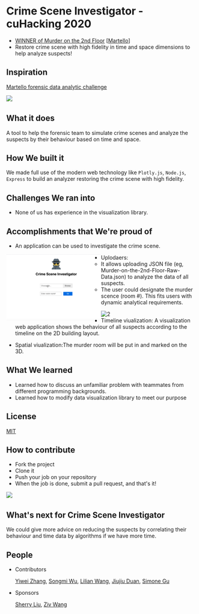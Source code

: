 # Crime Scene Investigator - cuHacking 2020
* [WINNER of Murder on the 2nd Floor](https://devpost.com/software/murder-on-2nd-floor-web-forensic-analyzer)  [[Martello](https://martellotech.com/)]
* Restore crime scene with high fidelity in time and space dimensions to help analyze suspects!

## Inspiration
[Martello forensic data analytic challenge](https://martellotech.com/cuhacking/)

![](https://github.com/zywkloo/CSI-MurderOnThe2ndFloor/blob/master/backup/MurderOnThe2ndFloor_%20cuHackingChallenge_Martello.png?raw=true)

## What it does
A tool to help the forensic team to simulate crime scenes and analyze the suspects by their behaviour based on time and space.

## How We built it
We made full use of the modern web technology like `Plotly.js`, `Node.js`, `Express` to build an analyzer restoring the crime scene with high fidelity.

## Challenges We ran into
* None of us has experience in the visualization library.

## Accomplishments that We're proud of

* An application can be used to investigate the crime scene.

<img src="https://github.com/zywkloo/CSI-MurderOnThe2ndFloor/raw/master/backup/FileUploader.gif" width = "50%"  alt="2" align=left />

* Uplodaers: 
  * It allows uploading JSON file (eg, Murder-on-the-2nd-Floor-Raw-Data.json) to analyze the data of all suspects. 
  * The user could designate the murder scence (room #).
This fits users with dynamic analytical requirements.

<img src="https://github.com/zywkloo/CSI-MurderOnThe2ndFloor/raw/master/backup/CrimeScene.gif" width = "50%"  alt="2" align=right />

* Timeline viualization: A visualization web application shows the behaviour of all suspects according to the timeline on the 2D building layout.

* Spatial viualization:The murder room will be put in and marked on the 3D.



## What We learned
- Learned how to discuss an unfamiliar problem with teammates from different programming backgrounds.
- Learned how to modify data visualization library to meet our purpose

## License

[MIT](https://github.com/zywkloo/CSI-MurderOnThe2ndFloor/blob/master/LICENSE)

## How to contribute
- Fork the project
- Clone it
- Push your job on your repository
- When the job is done, submit a pull request, and that's it!

![](https://challengepost-s3-challengepost.netdna-ssl.com/photos/production/software_photos/000/908/720/datas/gallery.jpg)

## What's next for Crime Scene Investigator
We could give more advice on reducing the suspects by correlating their behaviour and time data by algorithms if we have more time.

## People

* Contributors

  [Yiwei Zhang](https://github.com/zywkloo),
  [Songmi Wu](https://github.com/medifle),
  [Lilian Wang](https://github.com/lilian330),
  [Jiujiu Duan](https://github.com/moxxxx),
  [Simone Gu](https://github.com/Simonmon06)

* Sponsors

  [Sherry Liu](https://github.com/sherry0421), [Ziv Wang](https://github.com/zivvvvvwang)


